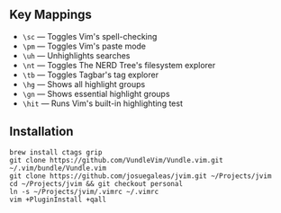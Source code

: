 ## Key Mappings
- `\sc` — Toggles Vim's spell-checking
- `\pm` — Toggles Vim's paste mode
- `\uh` — Unhighlights searches
- `\nt` — Toggles The NERD Tree's filesystem explorer
- `\tb` — Toggles Tagbar's tag explorer
- `\hg` — Shows all highlight groups
- `\gn` — Shows essential highlight groups
- `\hit` — Runs Vim's built-in highlighting test

## Installation
```Shell
brew install ctags grip
git clone https://github.com/VundleVim/Vundle.vim.git ~/.vim/bundle/Vundle.vim
git clone https://github.com/josuegaleas/jvim.git ~/Projects/jvim
cd ~/Projects/jvim && git checkout personal
ln -s ~/Projects/jvim/.vimrc ~/.vimrc
vim +PluginInstall +qall
```
